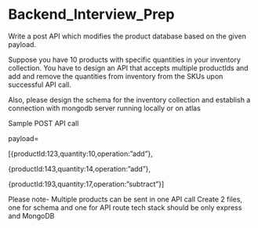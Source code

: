 # Backend_Interview_Prep

Write a post API which modifies the product database based on the given payload.

Suppose you have 10 products with specific quantities in your inventory collection. You have to design an API that accepts multiple productIds and add and remove the quantities from inventory from the SKUs upon successful API call.

Also, please design the schema for the inventory collection and establish a connection with mongodb server running locally or on atlas

Sample POST API call

payload=

[{productId:123,quantity:10,operation:”add”},

{productId:143,quantity:14,operation:”add”},

{productId:193,quantity:17,operation:”subtract”}]




Please note-
Multiple products can be sent in one API call
Create 2 files, one for schema and one for API route
tech stack should be only express and MongoDB

